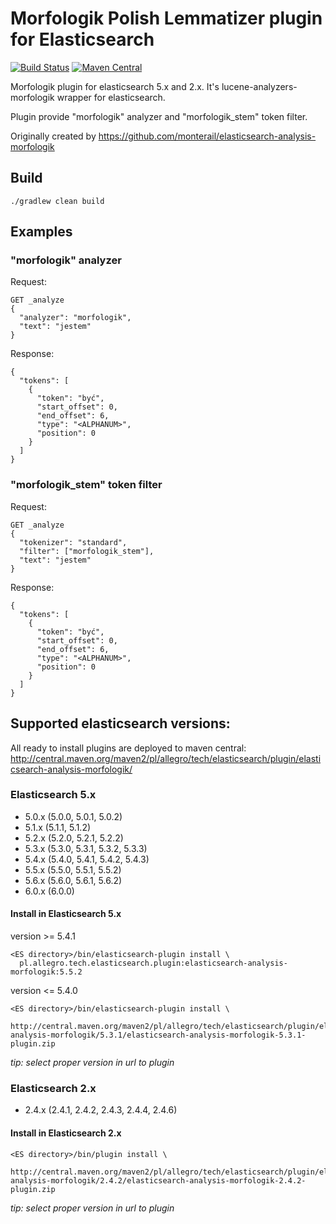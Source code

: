 # Morfologik Polish Lemmatizer plugin for Elasticsearch #
[![Build Status](https://travis-ci.org/allegro/elasticsearch-analysis-morfologik.svg?branch=master)](https://travis-ci.org/allegro/elasticsearch-analysis-morfologik)
[![Maven Central](https://maven-badges.herokuapp.com/maven-central/pl.allegro.tech.elasticsearch.plugin/elasticsearch-analysis-morfologik/badge.svg)](http://central.maven.org/maven2/pl/allegro/tech/elasticsearch/plugin/elasticsearch-analysis-morfologik/)

Morfologik plugin for elasticsearch 5.x and 2.x. It's lucene-analyzers-morfologik wrapper for elasticsearch.

Plugin provide "morfologik" analyzer and "morfologik_stem" token filter.

Originally created by https://github.com/monterail/elasticsearch-analysis-morfologik

## Build ##

`./gradlew clean build`

## Examples ## 

### "morfologik" analyzer ###
Request:
```
GET _analyze
{
  "analyzer": "morfologik",
  "text": "jestem"
}
```
Response:
```
{
  "tokens": [
    {
      "token": "być",
      "start_offset": 0,
      "end_offset": 6,
      "type": "<ALPHANUM>",
      "position": 0
    }
  ]
}
```

### "morfologik_stem" token filter ###
Request:
```
GET _analyze
{
  "tokenizer": "standard",
  "filter": ["morfologik_stem"],
  "text": "jestem"
}
```
Response:
```
{
  "tokens": [
    {
      "token": "być",
      "start_offset": 0,
      "end_offset": 6,
      "type": "<ALPHANUM>",
      "position": 0
    }
  ]
}
```

## Supported elasticsearch versions: ##

All ready to install plugins are deployed to maven central:
http://central.maven.org/maven2/pl/allegro/tech/elasticsearch/plugin/elasticsearch-analysis-morfologik/

### Elasticsearch 5.x
- 5.0.x (5.0.0, 5.0.1, 5.0.2)
- 5.1.x (5.1.1, 5.1.2)
- 5.2.x (5.2.0, 5.2.1, 5.2.2)
- 5.3.x (5.3.0, 5.3.1, 5.3.2, 5.3.3)
- 5.4.x (5.4.0, 5.4.1, 5.4.2, 5.4.3)
- 5.5.x (5.5.0, 5.5.1, 5.5.2)
- 5.6.x (5.6.0, 5.6.1, 5.6.2)
- 6.0.x (6.0.0)

#### Install in Elasticsearch 5.x
version >= 5.4.1 
```
<ES directory>/bin/elasticsearch-plugin install \
  pl.allegro.tech.elasticsearch.plugin:elasticsearch-analysis-morfologik:5.5.2
```
version <= 5.4.0 
```
<ES directory>/bin/elasticsearch-plugin install \
  http://central.maven.org/maven2/pl/allegro/tech/elasticsearch/plugin/elasticsearch-analysis-morfologik/5.3.1/elasticsearch-analysis-morfologik-5.3.1-plugin.zip
```
*tip: select proper version in url to plugin*

### Elasticsearch 2.x
- 2.4.x (2.4.1, 2.4.2, 2.4.3, 2.4.4, 2.4.6)

#### Install in Elasticsearch 2.x
```
<ES directory>/bin/plugin install \
  http://central.maven.org/maven2/pl/allegro/tech/elasticsearch/plugin/elasticsearch-analysis-morfologik/2.4.2/elasticsearch-analysis-morfologik-2.4.2-plugin.zip
```
*tip: select proper version in url to plugin*
